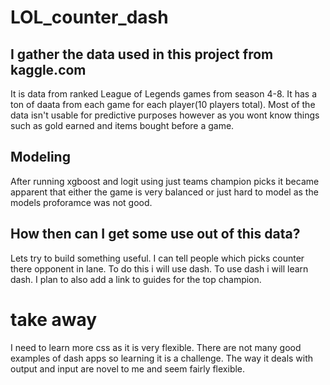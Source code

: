 # LOL_counter_dash

## I gather the data used in this project from kaggle.com

It is data from ranked League of Legends games from season 4-8.
It has a ton of daata from each game for each player(10 players total). 
Most of the data isn't usable for predictive purposes however as you wont know things such as gold earned and items bought before a game.

## Modeling 

After running xgboost and logit using just teams champion picks it became apparent that either the game is very balanced  or just hard to model as the models proforamce was not good.

## How then can I get some use out of this data?

Lets try to build something useful. I can tell people which picks counter there opponent in lane. To do this i will use dash.
To use dash i will learn dash. I plan to also add a link to guides for the top champion.

# take away

I need to learn more css as it is very flexible. There are not many good examples of dash apps so learning it is a challenge. The way it deals with output and input are novel to me and seem fairly flexible. 
